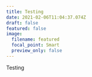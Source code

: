 ```yaml
---
title: Testing
date: 2021-02-06T11:04:37.074Z
draft: false
featured: false
image:
  filename: featured
  focal_point: Smart
  preview_only: false
---
```

Testing